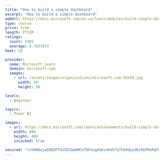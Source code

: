 ```yaml
---
title: "How to build a simple dashboard"
excerpt: "How to build a simple dashboard"
webUrl: https://docs.microsoft.com/en-us/learn/modules/build-simple-dashboard/
type: course
price: Free
length: PT31M
ratings:
  count: 3385
  average: 4.7033973
heat: 55

provider:
  name: Microsoft Learn
  domain: microsoft.com
  images:
    - url: /assets/images/organizations/microsoft.com-50x50.jpg
      width: 50
      height: 50

levels:
  - Beginner

topics:
  - Power BI

images:
  - url: https://docs.microsoft.com/learn/achievements/build-simple-dashboard-social.png
    width: 800
    height: 400
    isCached: true

secured: "rsVANDxjwG8EDFT425ESQwKMCeTOFexgAG6vJkUG7q7he9dpa3Rz6GFMuPqFnjD8Li0g3PwRUDpt4OpQU6h3hqJBEbtOq95T+yz1DaaV5ewCvkXeBRksW36rdWxsKj4jp2MM0e1KFdo471eR8wnpHT1IM1HBlSyWOomwTeRwqnElG/vDf96JYlLVBOoWdBGfTDhs/umzWo9KhsFD2sy/QkIkEM4t8BZwICkZJnFs3MVAIisY281nZ11E89jaVIeEfauolbuiW1GWk4as2Bq6YW8PWKN52vcC5HSnB7uPFWlc7fYojVvcjko9EQ50kfTNLetkHb1xEn1TP9kvxbEFkU+XhAgE7vzG55CWbkqErNx0tgBs+ASinIK6OzEZYlGxGAcTo5CjuxuLy4lF4z1FbzKlC65aAcK3i1yzsi4FQ9o=;BIclqUuMgAUYMSSPGm/R6Q=="
---
```


